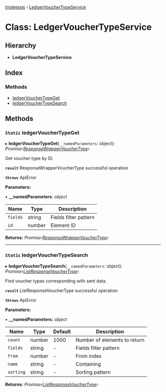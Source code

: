 [tripletexjs](../README.md) › [LedgerVoucherTypeService](ledgervouchertypeservice.md)

# Class: LedgerVoucherTypeService

## Hierarchy

* **LedgerVoucherTypeService**

## Index

### Methods

* [ledgerVoucherTypeGet](ledgervouchertypeservice.md#static-ledgervouchertypeget)
* [ledgerVoucherTypeSearch](ledgervouchertypeservice.md#static-ledgervouchertypesearch)

## Methods

### `Static` ledgerVoucherTypeGet

▸ **ledgerVoucherTypeGet**(`__namedParameters`: object): *Promise‹[ResponseWrapperVoucherType](../interfaces/responsewrappervouchertype.md)›*

Get voucher type by ID.

**`result`** ResponseWrapperVoucherType successful operation

**`throws`** ApiError

**Parameters:**

▪ **__namedParameters**: *object*

Name | Type | Description |
------ | ------ | ------ |
`fields` | string | Fields filter pattern |
`id` | number | Element ID |

**Returns:** *Promise‹[ResponseWrapperVoucherType](../interfaces/responsewrappervouchertype.md)›*

___

### `Static` ledgerVoucherTypeSearch

▸ **ledgerVoucherTypeSearch**(`__namedParameters`: object): *Promise‹[ListResponseVoucherType](../interfaces/listresponsevouchertype.md)›*

Find voucher types corresponding with sent data.

**`result`** ListResponseVoucherType successful operation

**`throws`** ApiError

**Parameters:**

▪ **__namedParameters**: *object*

Name | Type | Default | Description |
------ | ------ | ------ | ------ |
`count` | number | 1000 | Number of elements to return |
`fields` | string | - | Fields filter pattern |
`from` | number | - | From index |
`name` | string | - | Containing |
`sorting` | string | - | Sorting pattern |

**Returns:** *Promise‹[ListResponseVoucherType](../interfaces/listresponsevouchertype.md)›*
